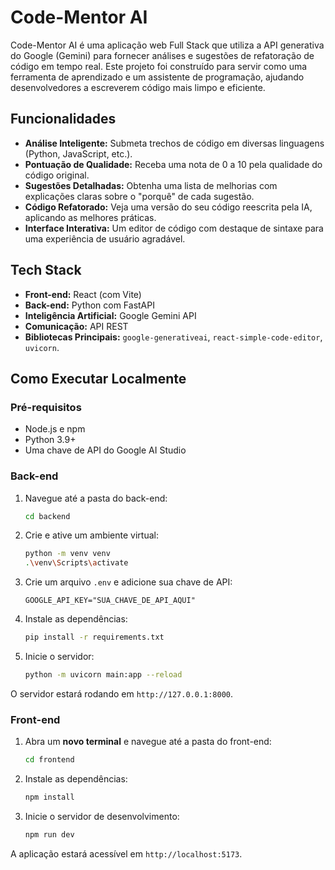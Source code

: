 #  Code-Mentor AI

Code-Mentor AI é uma aplicação web Full Stack que utiliza a API generativa do Google (Gemini) para fornecer análises e sugestões de refatoração de código em tempo real. Este projeto foi construído para servir como uma ferramenta de aprendizado e um assistente de programação, ajudando desenvolvedores a escreverem código mais limpo e eficiente.

##  Funcionalidades

* **Análise Inteligente:** Submeta trechos de código em diversas linguagens (Python, JavaScript, etc.).
* **Pontuação de Qualidade:** Receba uma nota de 0 a 10 pela qualidade do código original.
* **Sugestões Detalhadas:** Obtenha uma lista de melhorias com explicações claras sobre o "porquê" de cada sugestão.
* **Código Refatorado:** Veja uma versão do seu código reescrita pela IA, aplicando as melhores práticas.
* **Interface Interativa:** Um editor de código com destaque de sintaxe para uma experiência de usuário agradável.

##  Tech Stack

* **Front-end:** React (com Vite)
* **Back-end:** Python com FastAPI
* **Inteligência Artificial:** Google Gemini API
* **Comunicação:** API REST
* **Bibliotecas Principais:** `google-generativeai`, `react-simple-code-editor`, `uvicorn`.

##  Como Executar Localmente

### Pré-requisitos
* Node.js e npm
* Python 3.9+
* Uma chave de API do Google AI Studio

### Back-end
1.  Navegue até a pasta do back-end:
    ```bash
    cd backend
    ```
2.  Crie e ative um ambiente virtual:
    ```bash
    python -m venv venv
    .\venv\Scripts\activate
    ```
3.  Crie um arquivo `.env` e adicione sua chave de API:
    ```
    GOOGLE_API_KEY="SUA_CHAVE_DE_API_AQUI"
    ```
4.  Instale as dependências:
    ```bash
    pip install -r requirements.txt
    ```
5.  Inicie o servidor:
    ```bash
    python -m uvicorn main:app --reload
    ```
O servidor estará rodando em `http://127.0.0.1:8000`.

### Front-end
1.  Abra um **novo terminal** e navegue até a pasta do front-end:
    ```bash
    cd frontend
    ```
2.  Instale as dependências:
    ```bash
    npm install
    ```
3.  Inicie o servidor de desenvolvimento:
    ```bash
    npm run dev
    ```
A aplicação estará acessível em `http://localhost:5173`.
